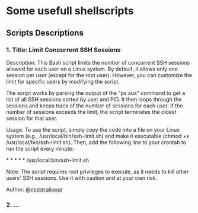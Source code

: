 # Some usefull shellscripts

## Scripts Descriptions

### 1. Title: Limit Concurrent SSH Sessions

Description: This Bash script limits the number of concurrent SSH sessions allowed for each user on a Linux system. By default, it allows only one session per user (except for the root user). However, you can customize the limit for specific users by modifying the script. 

The script works by parsing the output of the "ps aux" command to get a list of all SSH sessions sorted by user and PID. It then loops through the sessions and keeps track of the number of sessions for each user. If the number of sessions exceeds the limit, the script terminates the oldest session for that user.

Usage: To use the script, simply copy the code into a file on your Linux system (e.g., /usr/local/bin/ssh-limit.sh) and make it executable (chmod +x /usr/local/bin/ssh-limit.sh). Then, add the following line to your crontab to run the script every minute:

\* * * * * /usr/local/bin/ssh-limit.sh

Note: The script requires root privileges to execute, as it needs to kill other users' SSH sessions. Use it with caution and at your own risk.

Author: <a href="https://github.com/misteralipour/">@misteralipour</a>

### 2. ...

